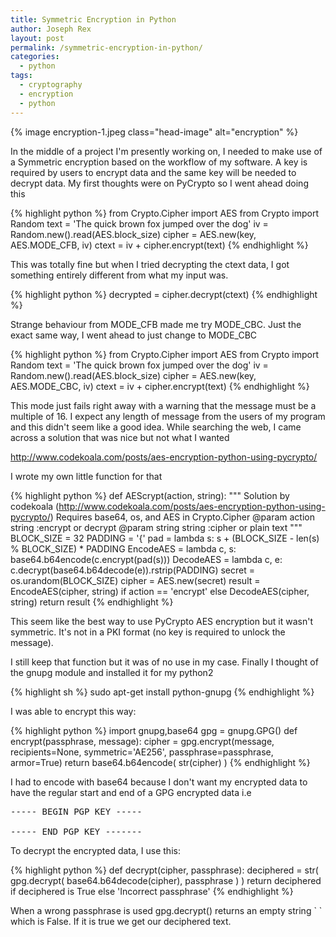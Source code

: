 ```yaml
---
title: Symmetric Encryption in Python
author: Joseph Rex
layout: post
permalink: /symmetric-encryption-in-python/
categories:
  - python
tags:
  - cryptography
  - encryption
  - python
---
```

{% image encryption-1.jpeg class="head-image" alt="encryption" %}

In the middle of a project I'm presently working on, I needed to make use of a Symmetric encryption based on the workflow of my software. A key is required by users to encrypt data and the same key will be needed to decrypt data. My first thoughts were on PyCrypto so I went ahead doing this

{% highlight python %}
from Crypto.Cipher import AES
from Crypto import Random
text = 'The quick brown fox jumped over the dog'
iv = Random.new().read(AES.block_size)
cipher = AES.new(key, AES.MODE_CFB, iv)
ctext = iv + cipher.encrypt(text)
{% endhighlight %}

This was totally fine but when I tried decrypting the ctext data, I got something entirely different from what my input was.

{% highlight python %}
decrypted = cipher.decrypt(ctext)
{% endhighlight %}

Strange behaviour from MODE_CFB made me try MODE_CBC. Just the exact same way, I went ahead to just change to MODE_CBC

{% highlight python %}
from Crypto.Cipher import AES
from Crypto import Random
text = 'The quick brown fox jumped over the dog'
iv = Random.new().read(AES.block_size)
cipher = AES.new(key, AES.MODE_CBC, iv)
ctext = iv + cipher.encrypt(text)
{% endhighlight %}

This mode just fails right away with a warning that the message must be a multiple of 16. I expect any length of message from the users of my program and this didn't seem like a good idea. While searching the web, I came across a solution that was nice but not what I wanted

<a href="http://www.codekoala.com/posts/aes-encryption-python-using-pycrypto/" target="_blank">http://www.codekoala.com/posts/aes-encryption-python-using-pycrypto/</a>

I wrote my own little function for that

{% highlight python %}
def AEScrypt(action, string):
	"""
	Solution by codekoala (http://www.codekoala.com/posts/aes-encryption-python-using-pycrypto/)
	Requires base64, os, and AES in Crypto.Cipher
	@param action string :encrypt or decrypt
	@param string string :cipher or plain text
	"""
	BLOCK_SIZE = 32
	PADDING = '{'
	pad = lambda s: s + (BLOCK_SIZE - len(s) % BLOCK_SIZE) * PADDING
	EncodeAES = lambda c, s: base64.b64encode(c.encrypt(pad(s)))
	DecodeAES = lambda c, e: c.decrypt(base64.b64decode(e)).rstrip(PADDING)
	secret = os.urandom(BLOCK_SIZE)
	cipher = AES.new(secret)
	result = EncodeAES(cipher, string) if action == 'encrypt' else DecodeAES(cipher, string)
	return result
{% endhighlight %}

This seem like the best way to use PyCrypto AES encryption but it wasn't symmetric. It's not in a PKI format (no key is required to unlock the message).

I still keep that function but it was of no use in my case. Finally I thought of the gnupg module and installed it for my python2

{% highlight sh %}
sudo apt-get install python-gnupg
{% endhighlight %}

I was able to encrypt this way:

{% highlight python %}
import gnupg,base64
gpg = gnupg.GPG()
def encrypt(passphrase, message):
   cipher = gpg.encrypt(message, recipients=None, symmetric='AE256', passphrase=passphrase, armor=True)
   return base64.b64encode( str(cipher) )
{% endhighlight %}

I had to encode with base64 because I don't want my encrypted data to have the regular start and end of a GPG encrypted data i.e

<pre class="lang:default decode:true ">
----- BEGIN PGP KEY -----

----- END PGP KEY -------
</pre>

To decrypt the encrypted data, I use this:

{% highlight python %}
def decrypt(cipher, passphrase):
   deciphered = str( gpg.decrypt( base64.b64decode(cipher), passphrase ) )
   return deciphered if deciphered is True else 'Incorrect passphrase'
{% endhighlight %}

When a wrong passphrase is used gpg.decrypt() returns an empty string \` \` which is False. If it is true we get our deciphered text.